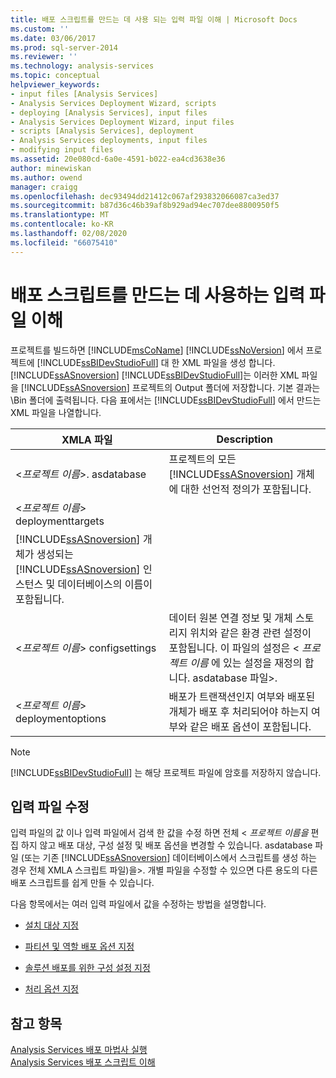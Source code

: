 ```yaml
---
title: 배포 스크립트를 만드는 데 사용 되는 입력 파일 이해 | Microsoft Docs
ms.custom: ''
ms.date: 03/06/2017
ms.prod: sql-server-2014
ms.reviewer: ''
ms.technology: analysis-services
ms.topic: conceptual
helpviewer_keywords:
- input files [Analysis Services]
- Analysis Services Deployment Wizard, scripts
- deploying [Analysis Services], input files
- Analysis Services Deployment Wizard, input files
- scripts [Analysis Services], deployment
- Analysis Services deployments, input files
- modifying input files
ms.assetid: 20e080cd-6a0e-4591-b022-ea4cd3638e36
author: minewiskan
ms.author: owend
manager: craigg
ms.openlocfilehash: dec93494dd21412c067af293832066087ca3ed37
ms.sourcegitcommit: b87d36c46b39af8b929ad94ec707dee8800950f5
ms.translationtype: MT
ms.contentlocale: ko-KR
ms.lasthandoff: 02/08/2020
ms.locfileid: "66075410"
---
```

# <a name="understanding-the-input-files-used-to-create-the-deployment-script"></a>배포 스크립트를 만드는 데 사용하는 입력 파일 이해
  프로젝트를 빌드하면 [!INCLUDE[msCoName](../../includes/msconame-md.md)] [!INCLUDE[ssNoVersion](../../includes/ssnoversion-md.md)] 에서 프로젝트에 [!INCLUDE[ssBIDevStudioFull](../../includes/ssbidevstudiofull-md.md)] 대 한 XML 파일을 생성 합니다. [!INCLUDE[ssASnoversion](../../includes/ssasnoversion-md.md)] 
  [!INCLUDE[ssBIDevStudioFull](../../includes/ssbidevstudiofull-md.md)]는 이러한 XML 파일을 [!INCLUDE[ssASnoversion](../../includes/ssasnoversion-md.md)] 프로젝트의 Output 폴더에 저장합니다. 기본 결과는 \Bin 폴더에 출력됩니다. 다음 표에서는 [!INCLUDE[ssBIDevStudioFull](../../includes/ssbidevstudiofull-md.md)] 에서 만드는 XML 파일을 나열합니다.  
  
|XMLA 파일|Description|  
|---------------|-----------------|  
|\<*프로젝트 이름*>. asdatabase|프로젝트의 모든 [!INCLUDE[ssASnoversion](../../includes/ssasnoversion-md.md)] 개체에 대한 선언적 정의가 포함됩니다.|  
|\<*프로젝트 이름*> deploymenttargets|
  [!INCLUDE[ssASnoversion](../../includes/ssasnoversion-md.md)] 개체가 생성되는 [!INCLUDE[ssASnoversion](../../includes/ssasnoversion-md.md)] 인스턴스 및 데이터베이스의 이름이 포함됩니다.|  
|\<*프로젝트 이름*> configsettings|데이터 원본 연결 정보 및 개체 스토리지 위치와 같은 환경 관련 설정이 포함됩니다. 이 파일의 설정은 \< *프로젝트 이름* 에 있는 설정을 재정의 합니다. asdatabase 파일>.|  
|\<*프로젝트 이름*> deploymentoptions|배포가 트랜잭션인지 여부와 배포된 개체가 배포 후 처리되어야 하는지 여부와 같은 배포 옵션이 포함됩니다.|  
  
> [!NOTE]  
>  
  [!INCLUDE[ssBIDevStudioFull](../../includes/ssbidevstudiofull-md.md)] 는 해당 프로젝트 파일에 암호를 저장하지 않습니다.  
  
## <a name="modifying-the-input-files"></a>입력 파일 수정  
 입력 파일의 값 이나 입력 파일에서 검색 한 값을 수정 하면 전체 \< *프로젝트 이름을* 편집 하지 않고 배포 대상, 구성 설정 및 배포 옵션을 변경할 수 있습니다. asdatabase 파일 (또는 기존 [!INCLUDE[ssASnoversion](../../includes/ssasnoversion-md.md)] 데이터베이스에서 스크립트를 생성 하는 경우 전체 XMLA 스크립트 파일)을>. 개별 파일을 수정할 수 있으면 다른 용도의 다른 배포 스크립트를 쉽게 만들 수 있습니다.  
  
 다음 항목에서는 여러 입력 파일에서 값을 수정하는 방법을 설명합니다.  
  
-   [설치 대상 지정](deployment-script-files-specifying-the-installation-target.md)  
  
-   [파티션 및 역할 배포 옵션 지정](deployment-script-files-partition-and-role-deployment-options.md)  
  
-   [솔루션 배포를 위한 구성 설정 지정](deployment-script-files-solution-deployment-config-settings.md)  
  
-   [처리 옵션 지정](deployment-script-files-specifying-processing-options.md)  
  
## <a name="see-also"></a>참고 항목  
 [Analysis Services 배포 마법사 실행](running-the-analysis-services-deployment-wizard.md)   
 [Analysis Services 배포 스크립트 이해](understanding-the-analysis-services-deployment-script.md)  
  
  
